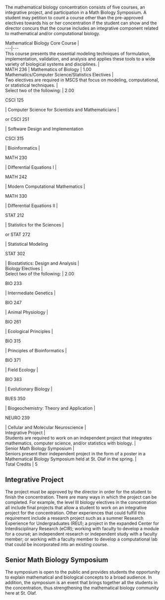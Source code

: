 

The mathematical biology concentration consists of five courses, an integrative project, and participation in a Math Biology Symposium. A student may petition to count a course other than the pre-approved electives towards his or her concentration if the student can show and the director concurs that the course includes an integrative component related to mathematical and/or computational biology.

Mathematical Biology Core Course  |  
---|---  
This course presents the essential modeling techniques of formulation, implementation, validation, and analysis and applies these tools to a wide variety of biological systems and disciplines.  |  
MATH 236  |  Mathematics of Biology  |  1.00  
Mathematics/Computer Science/Statistics Electives  |  
Two electives are required in MSCS that focus on modeling, computational, or statistical techniques.  |  
Select two of the following:  |  2.00  
  
CSCI 125

|  Computer Science for Scientists and Mathematicians  |  
  
or CSCI 251

|  Software Design and Implementation  
  
CSCI 315

|  Bioinformatics  |  
  
MATH 230

|  Differential Equations I  |  
  
MATH 242

|  Modern Computational Mathematics  |  
  
MATH 330

|  Differential Equations II  |  
  
STAT 212

|  Statistics for the Sciences  |  
  
or STAT 272

|  Statistical Modeling  
  
STAT 302

|  Biostatistics: Design and Analysis  |  
Biology Electives  |  
Select two of the following:  |  2.00  
  
BIO 233

|  Intermediate Genetics  |  
  
BIO 247

|  Animal Physiology  |  
  
BIO 261

|  Ecological Principles  |  
  
BIO 315

|  Principles of Bioinformatics  |  
  
BIO 371

|  Field Ecology  |  
  
BIO 383

|  Evolutionary Biology  |  
  
BI/ES 350

|  Biogeochemistry: Theory and Application  |  
  
NEURO 239

|  Cellular and Molecular Neuroscience  |  
Integrative Project  |  
Students are required to work on an independent project that integrates mathematics, computer science, and/or statistics with biology.  |  
Senior Math Biology Symposium  |  
Seniors present their independent project in the form of a poster in a Mathematical Biology Symposium held at St. Olaf in the spring.  |  
Total Credits  |  5  
  
##  Integrative Project

The project must be approved by the director in order for the student to finish the concentration. There are many ways in which the project can be completed. For example, the level III biology electives in the concentration all include final projects that allow a student to work on an integrative project for the concentration. Other experiences that could fulfill this requirement include a research project such as a summer Research Experience for Undergraduates (REU); a project in the expanded Center for Interdisciplinary Research (eCIR); working with faculty to develop a module for a course; an independent research or independent study with a faculty member; or working with a faculty member to develop a computational lab that could be incorporated into an existing course.

##  Senior Math Biology Symposium

The symposium is open to the public and provides students the opportunity to explain mathematical and biological concepts to a broad audience. In addition, the symposium is an event that brings together all the students in the concentration, thus strengthening the mathematical biology community here at St. Olaf.

